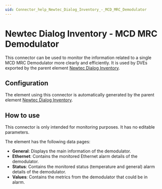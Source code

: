 ```yaml
---
uid: Connector_help_Newtec_Dialog_Inventory_-_MCD_MRC_Demodulator
---
```


# Newtec Dialog Inventory - MCD MRC Demodulator

This connector can be used to monitor the information related to a single MCD MRC Demodulator more clearly and efficiently. It is used by DVEs exported by the parent element [Newtec Dialog Inventory](xref:Connector_help_Newtec_Dialog_Inventory_Technical).

## Configuration

The element using this connector is automatically generated by the parent element [Newtec Dialog Inventory](xref:Connector_help_Newtec_Dialog_Inventory_Technical).

## How to use

This connector is only intended for monitoring purposes. It has no editable parameters.

The element has the following data pages:

- **General**: Displays the main information of the demodulator.
- **Ethernet**: Contains the monitored Ethernet alarm details of the demodulator.
- **Status**: Contains the monitored status (temperature and general) alarm details of the demodulator.
- **Values**: Contains the metrics from the demodulator that could be in alarm.

